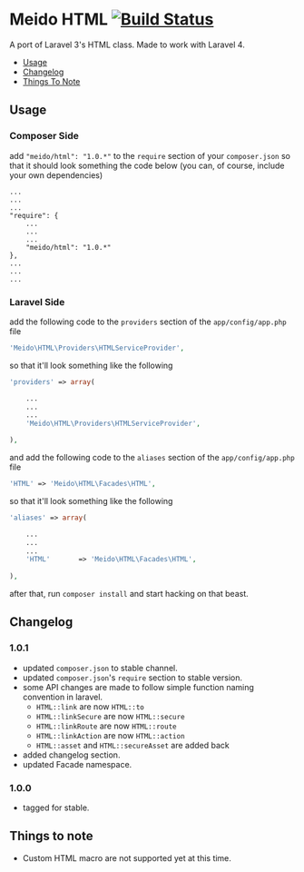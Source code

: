 # Meido HTML [![Build Status](https://secure.travis-ci.org/meido/html.png?branch=master)](https://travis-ci.org/meido/html)

A port of Laravel 3's HTML class. Made to work with Laravel 4.

- [Usage](https://github.com/meido/html#usage)
- [Changelog](https://github.com/meido/html#changelog)
- [Things To Note](https://github.com/meido/html#things-to-note)

## Usage

### Composer Side

add `"meido/html": "1.0.*"` to the `require` section of your `composer.json` so that it should look something the code below (you can, of course, include your own dependencies)

```composer
...
...
...
"require": {
	...
	...
	...
	"meido/html": "1.0.*"
},
...
...
...
```

### Laravel Side

add the following code to the `providers` section of the `app/config/app.php` file

```php
'Meido\HTML\Providers\HTMLServiceProvider',
```

so that it'll look something like the following

```php
'providers' => array(

	...
	...
	...
	'Meido\HTML\Providers\HTMLServiceProvider',

),
```

and add the following code to the `aliases` section of the `app/config/app.php` file

```php
'HTML' => 'Meido\HTML\Facades\HTML',
```

so that it'll look something like the following

```php
'aliases' => array(

	...
	...
	...
	'HTML'       => 'Meido\HTML\Facades\HTML',
	
),
```

after that, run `composer install` and start hacking on that beast.

## Changelog

### 1.0.1
- updated `composer.json` to stable channel.
- updated `composer.json`'s `require` section to stable version.
- some API changes are made to follow simple function naming convention in laravel.
	- `HTML::link` are now `HTML::to`
	- `HTML::linkSecure` are now `HTML::secure`
	- `HTML::linkRoute` are now `HTML::route`
	- `HTML::linkAction` are now `HTML::action`
	- `HTML::asset` and `HTML::secureAsset` are added back
- added changelog section.
- updated Facade namespace.

### 1.0.0
- tagged for stable.

## Things to note

- Custom HTML macro are not supported yet at this time.
